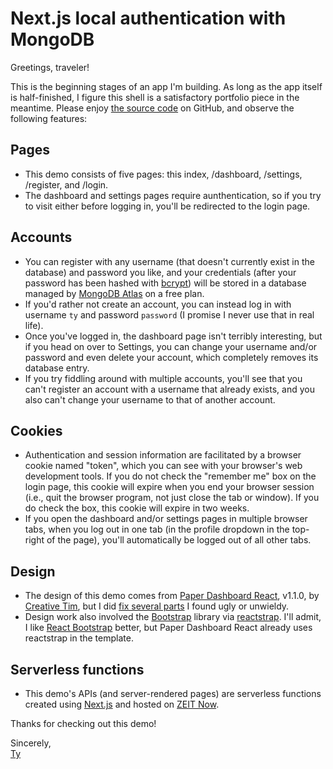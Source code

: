 # Next.js local authentication with MongoDB

Greetings, traveler!

This is the beginning stages of an app I'm building. As long as the app itself is half-finished, I figure this shell is a satisfactory portfolio piece in the meantime. Please enjoy [the source code](https://github.com/TyWMick/nextjs-local-authentication) on GitHub, and observe the following features:

## Pages

- This demo consists of five pages: this index, /dashboard, /settings, /register, and /login.
- The dashboard and settings pages require aunthentication, so if you try to visit either before logging in, you'll be redirected to the login page.

## Accounts

- You can register with any username (that doesn't currently exist in the database) and password you like, and your credentials (after your password has been hashed with [bcrypt](https://github.com/kelektiv/node.bcrypt.js)) will be stored in a database managed by [MongoDB Atlas](https://www.mongodb.com/cloud/atlas) on a free plan.
- If you'd rather not create an account, you can instead log in with username `ty` and password `password` (I promise I never use that in real life).
- Once you've logged in, the dashboard page isn't terribly interesting, but if you head on over to Settings, you can change your username and/or password and even delete your account, which completely removes its database entry.
- If you try fiddling around with multiple accounts, you'll see that you can't register an account with a username that already exists, and you also can't change your username to that of another account.

## Cookies

- Authentication and session information are facilitated by a browser cookie named "token", which you can see with your browser's web development tools. If you do not check the "remember me" box on the login page, this cookie will expire when you end your browser session (i.e., quit the browser program, not just close the tab or window). If you do check the box, this cookie will expire in two weeks.
- If you open the dashboard and/or settings pages in multiple browser tabs, when you log out in one tab (in the profile dropdown in the top-right of the page), you'll automatically be logged out of all other tabs.

## Design

- The design of this demo comes from [Paper Dashboard React](https://www.creative-tim.com/product/paper-dashboard-react), v1.1.0, by [Creative Tim](https://www.creative-tim.com/), but I did [fix several parts](https://github.com/TyWMick/nextjs-local-authentication/blob/master/styles.scss) I found ugly or unwieldy.
- Design work also involved the [Bootstrap](https://getbootstrap.com/) library via [reactstrap](https://reactstrap.github.io/). I'll admit, I like [React Bootstrap](https://react-bootstrap.netlify.com/) better, but Paper Dashboard React already uses reactstrap in the template.

## Serverless functions

- This demo's APIs (and server-rendered pages) are serverless functions created using [Next.js](https://nextjs.org/) and hosted on [ZEIT Now](https://zeit.co/).

Thanks for checking out this demo!

Sincerely,\
[Ty](http://tymick.me)
